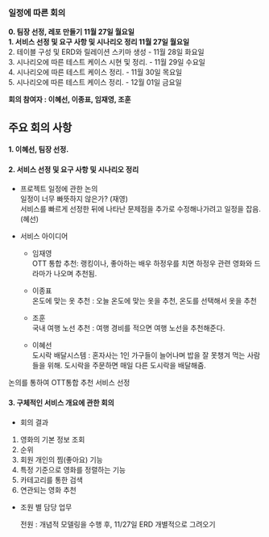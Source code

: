 
### 일정에 따른 회의

**0. 팀장 선정, 레포 만들기 11월 27일 월요일** <br>
**1. 서비스 선정 및 요구 사항 및 시나리오 정리 11월 27일 월요일** <br>
2. 테이블 구성 및 ERD와 릴레이션 스키마 생성 - 11월 28일 화요일 <br>
3. 시나리오에 따른 테스트 케이스 시현 및 정리. - 11월 29일 수요일 <br>
4. 시나리오에 따른 테스트 케이스 정리. - 11월 30일 목요일 <br>
5. 시나리오에 따른 테스트 케이스 정리. - 12월 01일 금요일 <br>



**회의 참여자 : 이혜선, 이종표, 임재영, 조훈** 

## 주요 회의 사항

#### 1. 이혜선, 팀장 선정.

#### 2. 서비스 선정 및 요구 사항 및 시나리오 정리

- 프로젝트 일정에 관한 논의  
    일정이 너무 빠뜻하지 않은가? (재영)  
    서비스를 빠르게 선정한 뒤에 나타난 문제점을 추가로 수정해나가려고 일정을 잡음.(혜선)

- 서비스 아이디어

    - 임재영  
OTT 통합 추천: 랭킹이나, 좋아하는 배우 하정우를 치면 하정우 관련 영화와 드라마가 나오며 추천됨.

    -   이종표  
     온도에 맞는 옷 추천 : 오늘 온도에 맞는 옷을 추천, 온도를 선택해서 옷을 추천 

    -  조훈  
국내 여행 노선 추천 : 여행 경비를 적으면 여행 노선을 추천해준다.  

    - 이혜선  
도시락 배달시스템 : 혼자사는 1인 가구들이 늘어나며 밥을 잘 못챙겨 먹는 사람들을 위해. 도시락을 주문하면 매일 다른 도시락을 배달해줌. 


논의를 통하여 OTT통합 추천 서비스 선정

#### 3. 구체적인 서비스 개요에 관한 회의

- 회의 결과 

1. 영화의 기본 정보 조회
2. 순위
3. 회원 개인의 찜(좋아요) 기능 
4. 특정 기준으로 영화를 정렬하는 기능
5. 카테고리를 통한 검색
6. 연관되는 영화 추천

- 조원 별 담당 업무

    전원 : 개념적 모델링을 수행 후, 11/27일 ERD 개별적으로 그려오기

